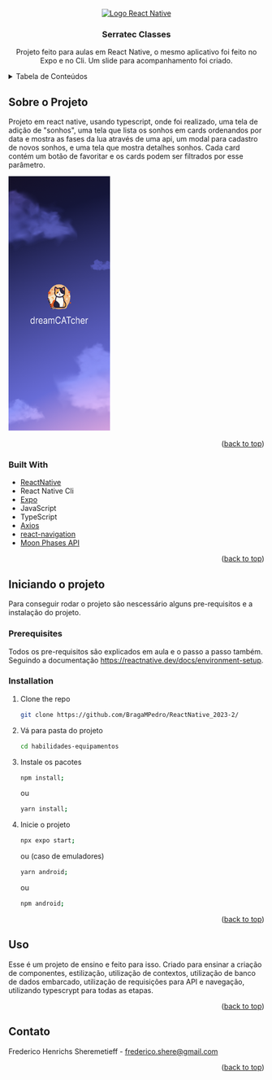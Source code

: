 <div id="top"></div>


<br />
<div align="center">
  <a href="https://reactnative.dev/">
    <img src="https://d33wubrfki0l68.cloudfront.net/554c3b0e09cf167f0281fda839a5433f2040b349/ecfc9/img/header_logo.svg" alt="Logo React Native" width="80" height="80">
  </a>

<h3 align="center">Serratec Classes</h3>

  <p align="center">
    Projeto feito para aulas em React Native, o mesmo aplicativo foi feito no Expo e no Cli. Um slide para acompanhamento foi criado.
  </p>
</div>



<!-- TABLE OF CONTENTS -->
<details>
  <summary>Tabela de Conteúdos</summary>
  <ol>
    <li>
      <a href="#about-the-project">Sobre o projeto</a>
      <ul>
        <li><a href="#built-with">Feito com</a></li>
      </ul>
    </li>
    <li>
      <a href="#getting-started">Iniciando o Projeto</a>
      <ul>
        <li><a href="#prerequisites">Prerequisitos</a></li>
        <li><a href="#installation">Instalação</a></li>
      </ul>
    </li>
    <li><a href="#usage">Uso</a></li>
    <li><a href="#roadmap">Roadmap</a></li>
  </ol>
</details>



<!-- ABOUT THE PROJECT -->
## Sobre o Projeto
<div style={{ display: flex, flex-direction: row }}>
  <p>Projeto em react native, usando typescript, onde foi realizado, uma tela de adição de "sonhos", uma tela que lista os sonhos em cards ordenandos por data e mostra as fases da lua através de uma api, um modal para cadastro de novos sonhos, e uma tela que mostra detalhes sonhos. Cada card contém um botão de favoritar e os cards podem ser filtrados por esse parâmetro.</p>

  <!-- TODO: Ter screenshots maneiros -->
  <img src="https://github.com/BragaMPedro/ReactNative_2023-2/blob/main/images/Splashscreen.png?raw=true" alt="Tela Placeholder" width="200" height="500">
 </div>




<p align="right">(<a href="#top">back to top</a>)</p>



### Built With

* [ReactNative](https://reactnative.dev/)
* React Native Cli
* [Expo](https://docs.expo.dev/)
* JavaScript
* TypeScript
* [Axios](https://github.com/axios/axios)
* [react-navigation](https://reactnavigation.org/docs/getting-started/)
* [Moon Phases API](http://www.wdisseny.com/lluna/?lang=en)


<p align="right">(<a href="#top">back to top</a>)</p>



<!-- GETTING STARTED -->
## Iniciando o projeto

Para conseguir rodar o projeto são nescessário alguns pre-requisitos e a instalação do projeto.

### Prerequisites
Todos os pre-requisitos são explicados em aula e o passo a passo também. Seguindo a documentação https://reactnative.dev/docs/environment-setup.

### Installation


1. Clone the repo
   ```sh
   git clone https://github.com/BragaMPedro/ReactNative_2023-2/
   ```
3. Vá para pasta do projeto
   ```sh
   cd habilidades-equipamentos
   ```
4. Instale os pacotes
   ```sh
   npm install;
   ```
   ou
   ```sh
   yarn install;
   ```
5. Inicie o projeto
   ```sh
   npx expo start;
   ```
   ou (caso de emuladores)
   ```sh
   yarn android;
   ```
   ou
   ```sh
   npm android;
   ```

<p align="right">(<a href="#top">back to top</a>)</p>



<!-- USAGE EXAMPLES -->
## Uso

Esse é um projeto de ensino e feito para isso. Criado para ensinar a criação de componentes, estilização, utilização de contextos, utilização de banco de dados embarcado, utilização de requisições para API e navegação, utilizando typescrypt para todas as etapas.


<p align="right">(<a href="#top">back to top</a>)</p>


<!-- CONTACT -->
## Contato

Frederico Henrichs Sheremetieff - frederico.shere@gmail.com


<p align="right">(<a href="#top">back to top</a>)</p>





<!-- MARKDOWN LINKS & IMAGES -->
<!-- https://www.markdownguide.org/basic-syntax/#reference-style-links -->
[contributors-shield]: https://img.shields.io/github/contributors/github_username/repo_name.svg?style=for-the-badge
[contributors-url]: https://github.com/github_username/repo_name/graphs/contributors
[forks-shield]: https://img.shields.io/github/forks/github_username/repo_name.svg?style=for-the-badge
[forks-url]: https://github.com/github_username/repo_name/network/members
[stars-shield]: https://img.shields.io/github/stars/github_username/repo_name.svg?style=for-the-badge
[stars-url]: https://github.com/github_username/repo_name/stargazers
[issues-shield]: https://img.shields.io/github/issues/github_username/repo_name.svg?style=for-the-badge
[issues-url]: https://github.com/github_username/repo_name/issues
[license-shield]: https://img.shields.io/github/license/github_username/repo_name.svg?style=for-the-badge
[license-url]: https://github.com/github_username/repo_name/blob/master/LICENSE.txt
[linkedin-shield]: https://img.shields.io/badge/-LinkedIn-black.svg?style=for-the-badge&logo=linkedin&colorB=555
[linkedin-url]: https://linkedin.com/in/linkedin_username
[product-screenshot]: images/screenshot.png

